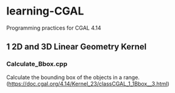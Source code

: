 # learning-CGAL
Programming practices for CGAL 4.14
## 1 2D and 3D Linear Geometry Kernel
### Calculate_Bbox.cpp
Calculate the bounding box of the objects in a range.(https://doc.cgal.org/4.14/Kernel_23/classCGAL_1_1Bbox__3.html)


